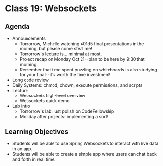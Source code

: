 # Class 19: Websockets

## Agenda
- Announcements
    - Tomorrow, Michelle watching 401d5 final presentations in the morning, but please come steal me!
    - Tomorrow's lecture is... minimal at most.
    - Project recap on Monday Oct 21--plan to be here by 9:30 that morning.
    - Remember that time spent puzzling on whiteboards is also studying for your final--it's worth the time investment!
- Long code review
- Daily Systems: chmod, chown, execute permissions, and scripts
- Lecture
    - Websockets high-level overview
    - Websockets quick demo
- Lab intro
    - Tomorrow's lab: just polish on CodeFellowship
    - Monday after projects: implementing a sort!

## Learning Objectives
* Students will be able to use Spring Websockets to interact with live data in an app.
* Students will be able to create a simple app where users can chat back and forth in real time.
